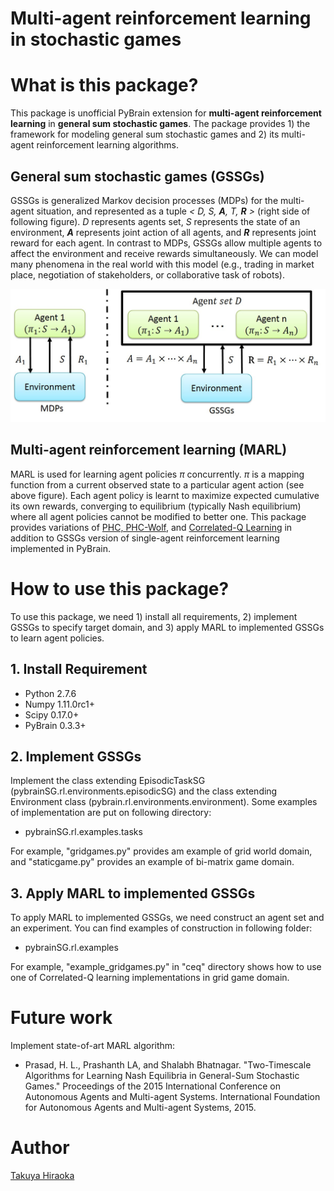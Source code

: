 Multi-agent reinforcement learning in stochastic games
====

# What is this package?
This package is unofficial PyBrain extension for __multi-agent reinforcement learning__ in __general sum stochastic games__. 
The package provides 1) the framework for modeling general sum stochastic games and 2) its multi-agent reinforcement learning algorithms. 


## General sum stochastic games (GSSGs)
GSSGs is generalized Markov decision processes (MDPs) for the multi-agent situation, and represented as a tuple _< D, S, __A__, T, __R__ >_ (right side of following figure). 
_D_ represents agents set, _S_ represents the state of an environment, ___A___ represents joint action of all agents, and ___R___ represents joint reward for each agent. In contrast to MDPs, GSSGs allow multiple agents to affect the environment and receive rewards simultaneously. 
We can model many phenomena in the real world with this model (e.g., trading in market place, negotiation of stakeholders, or collaborative task of robots). 

![img](./Images/MDPsandGSSGs.jpg "MDPs and GSSGs")


## Multi-agent reinforcement learning (MARL)
MARL is used for learning agent policies _$\pi$_ concurrently. 
_$\pi$_  is a mapping function from a current observed state to a particular agent action (see above figure). 
Each agent policy is learnt to maximize expected cumulative its own rewards, converging to equilibrium (typically Nash equilibrium) where all agent policies cannot be modified to better one. 
This package provides variations of [PHC, PHC-Wolf](http://www.cs.cmu.edu/~mmv/papers/01ijcai-mike.pdf), and [Correlated-Q Learning](https://www.aaai.org/Papers/ICML/2003/ICML03-034.pdf) in addition to GSSGs version of single-agent reinforcement learning implemented in PyBrain. 


# How to use this package?
To use this package, we need 1) install all requirements, 2) implement GSSGs to specify target domain, and 3) apply MARL to implemented GSSGs to learn agent policies. 

## 1. Install Requirement
* Python 2.7.6
* Numpy 1.11.0rc1+
* Scipy 0.17.0+
* PyBrain 0.3.3+

## 2. Implement GSSGs 
Implement the class extending EpisodicTaskSG (pybrainSG.rl.environments.episodicSG) and the class extending Environment class (pybrain.rl.environments.environment). 
Some examples of implementation are put on following directory: 

* pybrainSG.rl.examples.tasks

For example, "gridgames.py" provides am example of grid world domain, and "staticgame.py" provides an example of bi-matrix game domain. 

## 3. Apply MARL to implemented GSSGs
To apply MARL to implemented GSSGs, we need construct an agent set and an experiment. 
You can find examples of construction in following folder: 

* pybrainSG.rl.examples

For example, "example_gridgames.py" in "ceq" directory shows how to use one of Correlated-Q learning implementations in grid game domain. 

# Future work
Implement state-of-art MARL algorithm: 

* Prasad, H. L., Prashanth LA, and Shalabh Bhatnagar. "Two-Timescale Algorithms for Learning Nash Equilibria in General-Sum Stochastic Games." Proceedings of the 2015 International Conference on Autonomous Agents and Multi-agent Systems. International Foundation for Autonomous Agents and Multi-agent Systems, 2015.

# Author
[Takuya Hiraoka](http://isw3.naist.jp/~takuya-h/)
